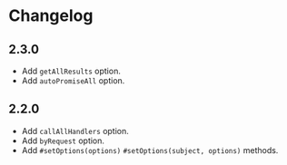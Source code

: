 # Changelog

## 2.3.0

- Add `getAllResults` option.
- Add `autoPromiseAll` option.

## 2.2.0

- Add `callAllHandlers` option.
- Add `byRequest` option.
- Add `#setOptions(options)` `#setOptions(subject, options)` methods.
